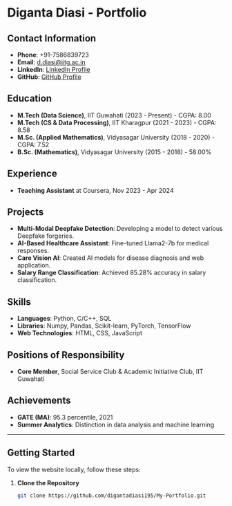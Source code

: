 # Diganta Diasi - Portfolio

## Contact Information
- **Phone**: +91-7586839723
- **Email**: [d.diasi@iitg.ac.in](mailto:d.diasi@iitg.ac.in)
- **LinkedIn**: [LinkedIn Profile](https://www.linkedin.com/in/your-profile)
- **GitHub**: [GitHub Profile](https://github.com/digantadiasi195)

## Education
- **M.Tech (Data Science)**, IIT Guwahati (2023 - Present) - CGPA: 8.00
- **M.Tech (CS & Data Processing)**, IIT Kharagpur (2021 - 2023) - CGPA: 8.58
- **M.Sc. (Applied Mathematics)**, Vidyasagar University (2018 - 2020) - CGPA: 7.52
- **B.Sc. (Mathematics)**, Vidyasagar University (2015 - 2018) - 58.00%

## Experience
- **Teaching Assistant** at Coursera, Nov 2023 - Apr 2024

## Projects
- **Multi-Modal Deepfake Detection**: Developing a model to detect various Deepfake forgeries.
- **AI-Based Healthcare Assistant**: Fine-tuned Llama2-7b for medical responses.
- **Care Vision AI**: Created AI models for disease diagnosis and web application.
- **Salary Range Classification**: Achieved 85.28% accuracy in salary classification.

## Skills
- **Languages**: Python, C/C++, SQL
- **Libraries**: Numpy, Pandas, Scikit-learn, PyTorch, TensorFlow
- **Web Technologies**: HTML, CSS, JavaScript

## Positions of Responsibility
- **Core Member**, Social Service Club & Academic Initiative Club, IIT Guwahati

## Achievements
- **GATE (MA)**: 95.3 percentile, 2021
- **Summer Analytics**: Distinction in data analysis and machine learning

---

## Getting Started

To view the website locally, follow these steps:

1. **Clone the Repository**
   ```bash
   git clone https://github.com/digantadiasi195/My-Portfolio.git
